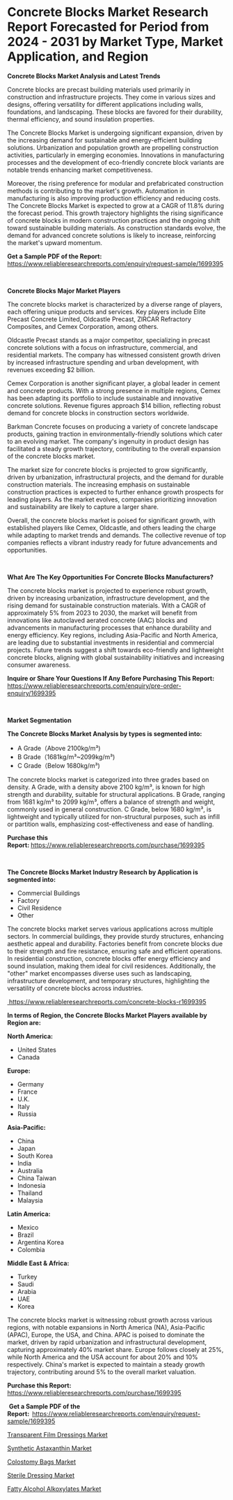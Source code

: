 <p><h1>Concrete Blocks Market Research Report Forecasted for Period from 2024 -  2031 by Market Type, Market Application, and Region</h1></p><p><strong>Concrete Blocks Market Analysis and Latest Trends</strong></p>
<p><p>Concrete blocks are precast building materials used primarily in construction and infrastructure projects. They come in various sizes and designs, offering versatility for different applications including walls, foundations, and landscaping. These blocks are favored for their durability, thermal efficiency, and sound insulation properties. </p><p>The Concrete Blocks Market is undergoing significant expansion, driven by the increasing demand for sustainable and energy-efficient building solutions. Urbanization and population growth are propelling construction activities, particularly in emerging economies. Innovations in manufacturing processes and the development of eco-friendly concrete block variants are notable trends enhancing market competitiveness.</p><p>Moreover, the rising preference for modular and prefabricated construction methods is contributing to the market's growth. Automation in manufacturing is also improving production efficiency and reducing costs. The Concrete Blocks Market is expected to grow at a CAGR of 11.8% during the forecast period. This growth trajectory highlights the rising significance of concrete blocks in modern construction practices and the ongoing shift toward sustainable building materials. As construction standards evolve, the demand for advanced concrete solutions is likely to increase, reinforcing the market's upward momentum.</p></p>
<p><strong>Get a Sample PDF of the Report:&nbsp;</strong> <a href="https://www.reliableresearchreports.com/enquiry/request-sample/1699395?utm_campaign=40&utm_medium=2&utm_source=Github&utm_content=ia&utm_term=07112024&utm_id=concrete-blocks">https://www.reliableresearchreports.com/enquiry/request-sample/1699395</a></p>
<p>&nbsp;</p>
<p><strong>Concrete Blocks Major Market Players</strong></p>
<p><p>The concrete blocks market is characterized by a diverse range of players, each offering unique products and services. Key players include Elite Precast Concrete Limited, Oldcastle Precast, ZIRCAR Refractory Composites, and Cemex Corporation, among others. </p><p>Oldcastle Precast stands as a major competitor, specializing in precast concrete solutions with a focus on infrastructure, commercial, and residential markets. The company has witnessed consistent growth driven by increased infrastructure spending and urban development, with revenues exceeding $2 billion.</p><p>Cemex Corporation is another significant player, a global leader in cement and concrete products. With a strong presence in multiple regions, Cemex has been adapting its portfolio to include sustainable and innovative concrete solutions. Revenue figures approach $14 billion, reflecting robust demand for concrete blocks in construction sectors worldwide.</p><p>Barkman Concrete focuses on producing a variety of concrete landscape products, gaining traction in environmentally-friendly solutions which cater to an evolving market. The company's ingenuity in product design has facilitated a steady growth trajectory, contributing to the overall expansion of the concrete blocks market.</p><p>The market size for concrete blocks is projected to grow significantly, driven by urbanization, infrastructural projects, and the demand for durable construction materials. The increasing emphasis on sustainable construction practices is expected to further enhance growth prospects for leading players. As the market evolves, companies prioritizing innovation and sustainability are likely to capture a larger share.</p><p>Overall, the concrete blocks market is poised for significant growth, with established players like Cemex, Oldcastle, and others leading the charge while adapting to market trends and demands. The collective revenue of top companies reflects a vibrant industry ready for future advancements and opportunities.</p></p>
<p>&nbsp;</p>
<p><strong>What Are The Key Opportunities For Concrete Blocks Manufacturers?</strong></p>
<p><p>The concrete blocks market is projected to experience robust growth, driven by increasing urbanization, infrastructure development, and the rising demand for sustainable construction materials. With a CAGR of approximately 5% from 2023 to 2030, the market will benefit from innovations like autoclaved aerated concrete (AAC) blocks and advancements in manufacturing processes that enhance durability and energy efficiency. Key regions, including Asia-Pacific and North America, are leading due to substantial investments in residential and commercial projects. Future trends suggest a shift towards eco-friendly and lightweight concrete blocks, aligning with global sustainability initiatives and increasing consumer awareness.</p></p>
<p><strong>Inquire or Share Your Questions If Any Before Purchasing This Report:</strong> <a href="https://www.reliableresearchreports.com/enquiry/pre-order-enquiry/1699395?utm_campaign=40&utm_medium=2&utm_source=Github&utm_content=ia&utm_term=07112024&utm_id=concrete-blocks">https://www.reliableresearchreports.com/enquiry/pre-order-enquiry/1699395</a></p>
<p>&nbsp;</p>
<p><strong>Market Segmentation</strong></p>
<p><strong>The Concrete Blocks Market Analysis by types is segmented into:</strong></p>
<p><ul><li>A Grade（Above 2100kg/m³)</li><li>B Grade（1681kg/m³~2099kg/m³)</li><li>C Grade（Below 1680kg/m³)</li></ul></p>
<p><p>The concrete blocks market is categorized into three grades based on density. A Grade, with a density above 2100 kg/m³, is known for high strength and durability, suitable for structural applications. B Grade, ranging from 1681 kg/m³ to 2099 kg/m³, offers a balance of strength and weight, commonly used in general construction. C Grade, below 1680 kg/m³, is lightweight and typically utilized for non-structural purposes, such as infill or partition walls, emphasizing cost-effectiveness and ease of handling.</p></p>
<p><strong>Purchase this Report:&nbsp;</strong><a href="https://www.reliableresearchreports.com/purchase/1699395?utm_campaign=40&utm_medium=2&utm_source=Github&utm_content=ia&utm_term=07112024&utm_id=concrete-blocks">https://www.reliableresearchreports.com/purchase/1699395</a></p>
<p>&nbsp;</p>
<p><strong>The Concrete Blocks Market Industry Research by Application is segmented into:</strong></p>
<p><ul><li>Commercial Buildings</li><li>Factory</li><li>Civil Residence</li><li>Other</li></ul></p>
<p><p>The concrete blocks market serves various applications across multiple sectors. In commercial buildings, they provide sturdy structures, enhancing aesthetic appeal and durability. Factories benefit from concrete blocks due to their strength and fire resistance, ensuring safe and efficient operations. In residential construction, concrete blocks offer energy efficiency and sound insulation, making them ideal for civil residences. Additionally, the "other" market encompasses diverse uses such as landscaping, infrastructure development, and temporary structures, highlighting the versatility of concrete blocks across industries.</p></p>
<p><a href="https://www.reliableresearchreports.com/concrete-blocks-r1699395?utm_campaign=40&utm_medium=2&utm_source=Github&utm_content=ia&utm_term=07112024&utm_id=concrete-blocks">&nbsp;https://www.reliableresearchreports.com/concrete-blocks-r1699395</a></p>
<p><strong>In terms of Region, the Concrete Blocks Market Players available by Region are:</strong></p>
<p>
    <p> <strong> North America: </strong>
        <ul>
            <li>United States</li>
            <li>Canada</li>
        </ul>
        </p> 
    <p> <strong> Europe: </strong>
        <ul>
            <li>Germany</li>
            <li>France</li>
            <li>U.K.</li>
            <li>Italy</li>
            <li>Russia</li>
        </ul>
        </p> 
    <p> <strong> Asia-Pacific: </strong>
        <ul>
            <li>China</li>
            <li>Japan</li>
            <li>South Korea</li>
            <li>India</li>
            <li>Australia</li>
            <li>China Taiwan</li>
            <li>Indonesia</li>
            <li>Thailand</li>
            <li>Malaysia</li>
        </ul>
        </p> 
    <p> <strong> Latin America: </strong>
        <ul>
            <li>Mexico</li>
            <li>Brazil</li>
            <li>Argentina Korea</li>
            <li>Colombia</li>
        </ul>
        </p> 
    <p> <strong> Middle East & Africa: </strong>
        <ul>
            <li>Turkey</li>
            <li>Saudi</li>
            <li>Arabia</li>
            <li>UAE</li>
            <li>Korea</li>
        </ul>
    </p>
    </p>
<p><p>The concrete blocks market is witnessing robust growth across various regions, with notable expansions in North America (NA), Asia-Pacific (APAC), Europe, the USA, and China. APAC is poised to dominate the market, driven by rapid urbanization and infrastructural development, capturing approximately 40% market share. Europe follows closely at 25%, while North America and the USA account for about 20% and 10% respectively. China's market is expected to maintain a steady growth trajectory, contributing around 5% to the overall market valuation.</p></p>
<p><strong>Purchase this Report: </strong><a href="https://www.reliableresearchreports.com/purchase/1699395?utm_campaign=40&utm_medium=2&utm_source=Github&utm_content=ia&utm_term=07112024&utm_id=concrete-blocks">https://www.reliableresearchreports.com/purchase/1699395</a></p>
<p>&nbsp;<strong>Get a Sample PDF of the Report:&nbsp;&nbsp;</strong><a href="https://www.reliableresearchreports.com/enquiry/request-sample/1699395?utm_campaign=40&utm_medium=2&utm_source=Github&utm_content=ia&utm_term=07112024&utm_id=concrete-blocks">https://www.reliableresearchreports.com/enquiry/request-sample/1699395</a></p>
<p><strong></strong></p>
<p><p><a href="https://issuu.com/reportprime-2/docs/transparent-film-dressings-market-s_f77de4575bb1ed?utm_campaign=40&utm_medium=2&utm_source=Github&utm_content=ia&utm_term=07112024&utm_id=concrete-blocks">Transparent Film Dressings Market</a></p><p><a href="https://github.com/michaelhall412/Market-Research-Report-List-1/blob/main/synthetic-astaxanthin-market.md?utm_campaign=40&utm_medium=2&utm_source=Github&utm_content=ia&utm_term=07112024&utm_id=concrete-blocks">Synthetic Astaxanthin Market</a></p><p><a href="https://issuu.com/reportprime-2/docs/colostomy-bags-market-size-2030.ppt_c1fcbd131ea6de?utm_campaign=40&utm_medium=2&utm_source=Github&utm_content=ia&utm_term=07112024&utm_id=concrete-blocks">Colostomy Bags Market</a></p><p><a href="https://issuu.com/reportprime-2/docs/sterile-dressing-market-size-2030.p_514ab89d8fe877?utm_campaign=40&utm_medium=2&utm_source=Github&utm_content=ia&utm_term=07112024&utm_id=concrete-blocks">Sterile Dressing Market</a></p><p><a href="https://github.com/darcy8m10dupre/Market-Research-Report-List-1/blob/main/fatty-alcohol-alkoxylates-market.md?utm_campaign=40&utm_medium=2&utm_source=Github&utm_content=ia&utm_term=07112024&utm_id=concrete-blocks">Fatty Alcohol Alkoxylates Market</a></p></p>